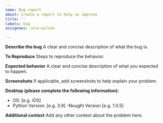 ```yaml
---
name: Bug report
about: Create a report to help us improve
title: ''
labels: bug
assignees: cole-wilson

---
```


**Describe the bug**
A clear and concise description of what the bug is.

**To Reproduce**
Steps to reproduce the behavior:

**Expected behavior**
A clear and concise description of what you expected to happen.

**Screenshots**
If applicable, add screenshots to help explain your problem.

**Desktop (please complete the following information):**
 - OS: [e.g. iOS]
 - Python Version: [e.g. 3.9]
 -Nought Version [e.g. 1.0.5]

**Additional context**
Add any other context about the problem here.
